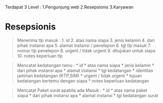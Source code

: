 Terdapat 3 Level : 
    1.Pengunjung web
    2.Resepsionis
    3.Karyawan

# Resepsionis 
> Menerima tlp masuk : 
    1. id
    2. atas nama siapa
    3. jenis kelamin
    4. dari pihak instansi apa
    5. alamat instansi / penelepon
    6. tgl tlp masuk
    7. nomor tlp penelepon
    8. urgent / tidak urgent
    9. ditujukan untuk siapa
    10. notes keperluan tlp

> Mencatat kedatangan tamu : 
    * id
    * atas nama siapa
    * jenis kelamin
    * dari pihak instansi apa
    * alamat instansi 
    * tgl kedatangan
    * identitas jaminan kedatangan (KTP,SIM)
    * urgent / tidak urgent
    * tujuan kedatangan  bertemu dengan siapa
    * notes keperluan kedatangan

> Mencatat Paket surat apabila ada Masuk :
    * id
    * atas nama paket siapa
    * dari pihak instansi apa
    * alamat instansi
    * tgl kedatangan surat


    

